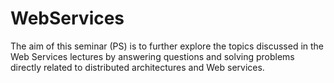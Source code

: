 # WebServices
The aim of this seminar (PS) is to further explore the topics discussed in the Web Services lectures by answering questions and solving problems directly related to distributed architectures and Web services.
